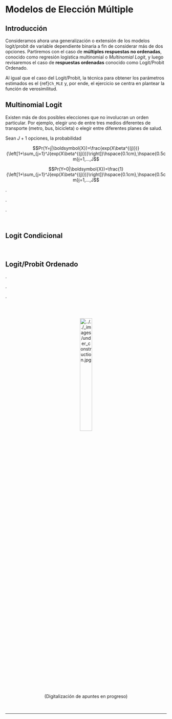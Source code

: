 # Modelos de Elección Múltiple 

## Introducción

Consideramos ahora una generalización o extensión de los modelos logit/probit de variable dependiente binaria a fin de considerar más de dos opciones. Partiremos con el caso de **múltiples respuestas no ordenadas**, conocido como regresión logística multinomial o _Multinomial Logit_, y luego revisaremos el caso de **respuestas ordenadas** conocido como Logit/Probit Ordenado. 

Al igual que el caso del Logit/Probit, la técnica para obtener los parámetros estimados es el {ref}`Ch_MLE` y, por ende, el ejercicio se centra en plantear la función de verosimilitud. 

## Multinomial Logit

Existen más de dos posibles elecciones que no involucran un orden particular. Por ejemplo, elegir uno de entre tres medios diferentes de transporte (metro, bus, bicicleta) o elegir entre diferentes planes de salud.

Sean $J+1$ opciones, la probabilidad 

$$Pr(Y=j|\boldsymbol{X})=\frac{exp(X\beta^{(j)})}{\left[1+\sum_{j=1}^J{exp(X\beta^{(j)})}\right]}\hspace{0.1cm},\hspace{0.5cm}j=1,...,J$$

$$Pr(Y=0|\boldsymbol{X})=\frac{1}{\left[1+\sum_{j=1}^J{exp(X\beta^{(j)})}\right]}\hspace{0.1cm},\hspace{0.5cm}j=1,...,J$$

.

.

.

</br>

## Logit Condicional

</br>

## Logit/Probit Ordenado



.

.

.



</br>
<center><figure>
    <img alt="../../_images/under_construction.jpg" src="../../_images/under_construction.jpg" width="30%" height="30%"style="margin: 15px 0 0 0">
    <figcaption>(Digitalización de apuntes en progreso) </figcaption>
</figure></center>
</br>

<hr>
